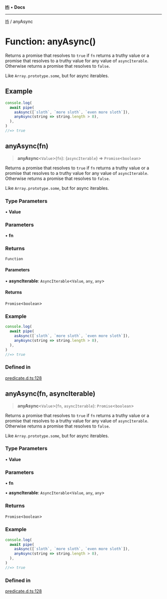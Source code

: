 [**lfi**](../readme.md) • **Docs**

---

[lfi](../globals.md) / anyAsync

# Function: anyAsync()

Returns a promise that resolves to `true` if `fn` returns a truthy value or a
promise that resolves to a truthy value for any value of `asyncIterable`.
Otherwise returns a promise that resolves to `false`.

Like `Array.prototype.some`, but for async iterables.

## Example

```js
console.log(
  await pipe(
    asAsync([`sloth`, `more sloth`, `even more sloth`]),
    anyAsync(string => string.length > 8),
  ),
)
//=> true
```

## anyAsync(fn)

> **anyAsync**\<`Value`\>(`fn`): (`asyncIterable`) => `Promise`\<`boolean`\>

Returns a promise that resolves to `true` if `fn` returns a truthy value or a
promise that resolves to a truthy value for any value of `asyncIterable`.
Otherwise returns a promise that resolves to `false`.

Like `Array.prototype.some`, but for async iterables.

### Type Parameters

• **Value**

### Parameters

• **fn**

### Returns

`Function`

#### Parameters

• **asyncIterable**: `AsyncIterable`\<`Value`, `any`, `any`\>

#### Returns

`Promise`\<`boolean`\>

### Example

```js
console.log(
  await pipe(
    asAsync([`sloth`, `more sloth`, `even more sloth`]),
    anyAsync(string => string.length > 8),
  ),
)
//=> true
```

### Defined in

[predicate.d.ts:128](https://github.com/TomerAberbach/lfi/blob/c9ef1bf4d1040d7f49c52b70b358c019e55f524d/src/operations/predicate.d.ts#L128)

## anyAsync(fn, asyncIterable)

> **anyAsync**\<`Value`\>(`fn`, `asyncIterable`): `Promise`\<`boolean`\>

Returns a promise that resolves to `true` if `fn` returns a truthy value or a
promise that resolves to a truthy value for any value of `asyncIterable`.
Otherwise returns a promise that resolves to `false`.

Like `Array.prototype.some`, but for async iterables.

### Type Parameters

• **Value**

### Parameters

• **fn**

• **asyncIterable**: `AsyncIterable`\<`Value`, `any`, `any`\>

### Returns

`Promise`\<`boolean`\>

### Example

```js
console.log(
  await pipe(
    asAsync([`sloth`, `more sloth`, `even more sloth`]),
    anyAsync(string => string.length > 8),
  ),
)
//=> true
```

### Defined in

[predicate.d.ts:128](https://github.com/TomerAberbach/lfi/blob/c9ef1bf4d1040d7f49c52b70b358c019e55f524d/src/operations/predicate.d.ts#L128)
